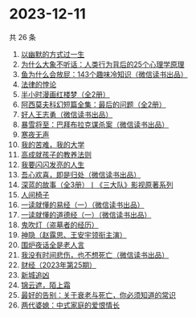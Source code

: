 # 2023-12-11

共 26 条

<!-- BEGIN WEREAD -->
<!-- 最后更新时间 2023-12-11 13:06:44 +0800 -->
1. [以幽默的方式过一生](https://weread.qq.com/web/bookDetail/cbd32140813ab8472g01991a)
1. [为什么大象不听话：人类行为背后的25个心理学原理](https://weread.qq.com/web/bookDetail/5f3329f0813ab7731g010015)
1. [鱼为什么会放屁：143个趣味冷知识（微信读书出品）](https://weread.qq.com/web/bookDetail/ad232cf0813ab861eg0152c5)
1. [法律的悖论](https://weread.qq.com/web/bookDetail/48032000813ab8616g0176c9)
1. [半小时漫画红楼梦（全2册）](https://weread.qq.com/web/bookDetail/2c432520813ab85f8g0186ca)
1. [阿西莫夫科幻短篇全集：最后的问题（全2册）](https://weread.qq.com/web/bookDetail/10a32d30813ab85f8g0175ac)
1. [好人王志勇（微信读书出品）](https://weread.qq.com/web/bookDetail/85432e10813ab85eag0195be)
1. [暴雪将至：巴拜布拉克谋杀案（微信读书出品）](https://weread.qq.com/web/bookDetail/a3f32740813ab860cg0109b8)
1. [寒夜无声](https://weread.qq.com/web/bookDetail/50c322f0813ab8601g015335)
1. [我的苦难，我的大学](https://weread.qq.com/web/bookDetail/264328b05cdf13264eb269c)
1. [高成就孩子的教养法则](https://weread.qq.com/web/bookDetail/c7132dd07237fc7ac7119e8)
1. [我要闪闪发亮的人生](https://weread.qq.com/web/bookDetail/28132540813ab7b1bg010786)
1. [吾心欢喜，即是归处（微信读书出品）](https://weread.qq.com/web/bookDetail/cad32210813ab83e5g016fb8)
1. [深蓝的故事（全3册）丨《三大队》影视原著系列](https://weread.qq.com/web/bookDetail/e3f329d0813ab6f9bg018b89)
1. [人间椅子](https://weread.qq.com/web/bookDetail/db9324605b8188db9f7b411)
1. [一读就懂的易经（一）（微信读书出品）](https://weread.qq.com/web/bookDetail/89d32d90813ab85c3g010752)
1. [一读就懂的道德经（一）（微信读书出品）](https://weread.qq.com/web/bookDetail/19d32440813ab83d8g0152c9)
1. [鬼吹灯（盗墓者的经历）](https://weread.qq.com/web/bookDetail/c8532e60581277c852d02a1)
1. [神隐（赵露思、王安宇领衔主演）](https://weread.qq.com/web/bookDetail/32932110720abf4a3292ab1)
1. [围炉夜话全是老人言](https://weread.qq.com/web/bookDetail/6ba32600813ab84b0g017b80)
1. [我没有时间悲伤，也不想死亡（微信读书出品）](https://weread.qq.com/web/bookDetail/78632b80813ab83beg0181c3)
1. [财经（2023年第25期）](https://weread.qq.com/web/bookDetail/5cd32070813ab8600g016645)
1. [新城追凶](https://weread.qq.com/web/bookDetail/0b7326a07279d4b10b791c8)
1. [锦云遮，陌上霜](https://weread.qq.com/web/bookDetail/43032970813ab68c2g019e81)
1. [最好的告别：关于衰老与死亡，你必须知道的常识](https://weread.qq.com/web/bookDetail/088328d05a9b5608888931f)
1. [两代婆媳：中式家庭的爱恨情长](https://weread.qq.com/web/bookDetail/8b532c00813ab84e4g0139ee)
<!-- END WEREAD -->